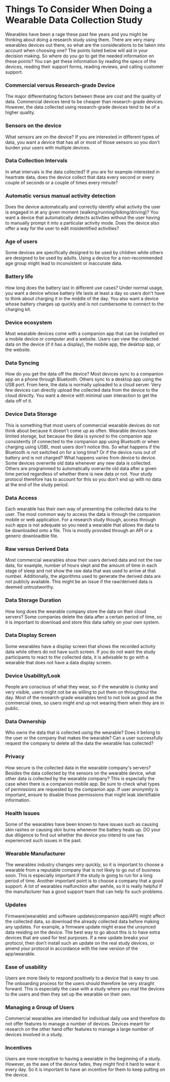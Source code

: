 # Things To Consider When Doing a Wearable Data Collection Study
Wearables have been a rage these past few years and you might be thinking about doing a research study using them. There are very many wearables devices out there, so what are the considerations to be taken into account when choosing one? The points listed below will aid in your decision making. So where do you go to get the needed information on these points? You can get these information by reading the specs of the devices, reading their support forms, reading reviews, and calling customer support.
### Commercial versus Research-grade Device
The major differentiating factors between these are cost and the quality of data. Commercial devices tend to be cheaper than research-grade devices. However, the data collected using research-grade devices tend to be of a higher quality.
### Sensors on the device
What sensors are on the device? If you are interested in different types of data, you want a device that has all or most of those sensors so you don't burden your users with multiple devices.
### Data Collection Intervals
In what intervals is the data collected? If you are for example interested in heartrate data, does the device collect that data every second or every couple of seconds or a couple of times every minute?
### Automatic versus manual activity detection
Does the device automatically and correctly identify what activity the user is engaged in at any given moment (walking/running/biking/driving)? You want a device that automatically detects activities without the user having to manually prompt it into a particular activity mode. Does the device also offer a way for the user to edit misidentified activities? 
### Age of users
Some devices are specifically designed to be used by children while others are designed to be used by adults. Using a device for a non-recommended age group might lead to inconsistent or inaccurate data.
### Battery life
How long does the battery last in different use cases? Under normal usage, you want a device whose battery life lasts at least a day so users don't have to think about charging it in the middle of the day. You also want a device whose battery charges up quickly and is not cumbersome to connect to the charging kit.
### Device ecosystem
Most wearable devices come with a companion app that can be installed on a mobile device or computer and a website. Users can view the collected data on the device (if it has a display), the mobile app, the desktop app, or the website.
### Data Syncing
How do you get the data off the device? Most devices sync to a companion app on a phone through Bluetooth. Others sync to a desktop app using the USB port. From here, the data is normally uploaded to a cloud server. Very few devices can directly upload the collected data from the device to the cloud directly. You want a device with minimal user interaction to get the data off of it.
### Device Data Storage 
This is something that most users of commercial wearable devices do not think about because it doesn't come up as often. Wearable devices have limited storage, but because the data is synced to the companion app consistently (if connected to the companion app using Bluetooth or when charging using USB), most users don't notice this. So what happens if the Bluetooth is not switched on for a long time? Or if the device runs out of battery and is not charged? What happens varies from device to device. Some devices overwrite old data whenever any new data is collected. Others are programmed to automatically overwrite old data after a given time period regardless of whether there is new data or not. Your study protocol therefore has to account for this so you don't end up with no data at the end of the study period.
### Data Access
Each wearable has their own way of presenting the collected data to the user. The most common way to access the data is through the companion mobile or web application. For a research study though, access through such apps is not adequate so you need a wearable that allows the data to be downloaded onto a file. This is mostly provided through an API or a generic downloadble file.
### Raw versus Derived Data
Most commercial wearables show their users derived data and not the raw data, for example, number of hours slept and the amount of time in each stage of sleep and not show the raw data that was used to arrive at that number. Additionally, the algorithms used to generate the derived data are not publicly available. This might be an issue if the raw/derived data is deemed untrustworthy.
### Data Storage Duration
How long does the wearable company store the data on their cloud servers? Some companies delete the data after a certain period of time, so it is important to download and store this data safely on your own system.
### Data Display Screen
Some wearables have a display screen that shows the recorded activity data while others do not have such screen. If you do not want the study participants to react to the collected data, it is advisable to go with a wearable that does not have a data display screen.
### Device Usability/Look
People are conscious of what they wear, so if the wearable is clunky and very visible, users might not be as willing to put them on throughtout the day. Most of the research-grade wearables tend to not look as good as the commercial ones, so users might end up not wearing them when they are in public.
### Data Ownership
Who owns the data that is collected using the wearable? Does it belong to the user or the company that makes the wearable? Can a user successfully request the company to delete all the data the wearable has collected?
### Privacy
How secure is the collected data in the wearable company's servers? Besides the data collected by the sensors on the wearable device, what other data is collected by the wearable company? This is especially the case when there is a companion mobile app. Be sure to check what types of permissions are requested by the companion app. If user anonymity is important, ensure to disable those permissions that might leak identifiable information.
### Health Issues
Some of the wearables have been known to have issues such as causing skin rashes or causing skin burns whenever the battery heats up. DO your due diligence to find out whether the device you intend to use has experienced such issues in the past.
### Wearable Manufacturer
The wearables industry changes very quickly, so it is important to choose a wearable from a reputable company that is not likely to go out of business soon. This is especially important if the study is going to run for a long period of time. Another important point is to choose a company that a good support. A lot of wearables malfunction after awhile, so it is really helpful if the manufacturer has a good support team that can help fix such problems.
### Updates
Firmware(wearable) and software updates(companion app/API) might affect the collected data, so download the already collected data before making any updates. For example, a firmware update might erase the unsynced data residing on the device. The best way to go about this is to have extra devices that are used for test purposes. If a new update breaks your protocol, then don't install such an update on the real study devices, or amend your protocol in accordance with the new version of the app/wearable.
### Ease of usability
Users are more likely to respond positively to a device that is easy to use. The onboarding process for the users should therefore be very straight forward. This is especially the case with a study where you mail the devices to the users and then they set up the wearable on their own. 
### Managing a Group of Users
Commercial wearables are intended for individual daily use and therefore do not offer features to manage a number of devices. Devices meant for research on the other hand offer features to manage a large number of devices involved in a study. 
### Incentives
Users are more receptive to having a wearable in the beginning of a study. However, as the awe of the device fades, they might find it hard to wear it every day. So it is important to have an incentive for them to keep putting on the device.
